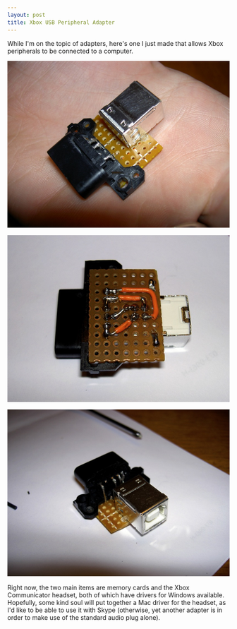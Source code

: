 ```yaml
---
layout: post
title: Xbox USB Peripheral Adapter
---
```

While I'm on the topic of adapters, here's one I just made that allows Xbox peripherals to be connected to a computer.

![xbox usb adapter top](/assets/xbox_accessory_adapter_top.jpg)

![xbox usb adapter underside](/assets/xbox_accessory_adapter_underside.jpg)

![completed xbox usb adapter](/assets/xbox_accessory_adapter_usb.jpg)

Right now, the two main items are memory cards and the Xbox Communicator headset, both of which have drivers for Windows available. Hopefully, some kind soul will put together a Mac driver for the headset, as I'd like to be able to use it with Skype (otherwise, yet another adapter is in order to make use of the standard audio plug alone).
